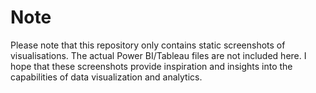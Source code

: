 # Note
Please note that this repository only contains static screenshots of visualisations. The actual Power BI/Tableau files are not included here.
I hope that these screenshots provide inspiration and insights into the capabilities of data visualization and analytics.








